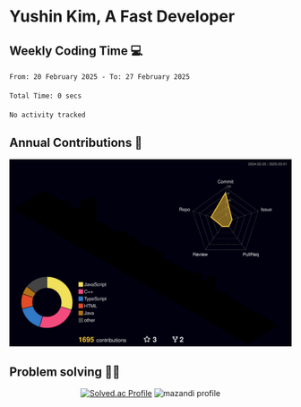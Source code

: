 # Yushin Kim, A Fast Developer

## Weekly Coding Time 💻

<!--START_SECTION:waka-->

```txt
From: 20 February 2025 - To: 27 February 2025

Total Time: 0 secs

No activity tracked
```

<!--END_SECTION:waka-->

## Annual Contributions 🏃

![](./profile-3d-contrib/profile-night-rainbow.svg)

## Problem solving 👨‍💻

<div align="center">

[![Solved.ac Profile](http://mazassumnida.wtf/api/v2/generate_badge?boj=kys010306)](https://solved.ac/kys010306)
![mazandi profile](http://mazandi.herokuapp.com/api?handle=kys010306&theme=dark)

</div>
